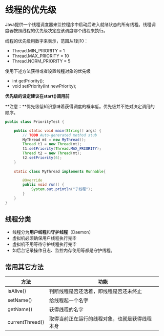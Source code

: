 # 线程的优先级

Java提供一个线程调度器来监控程序中启动后进入就绪状态的所有线程。线程调度器按照线程的优先级决定应该调度哪个线程来执行。

线程的优先级用数字来表示，范围从1到10：

* Thread.MIN_PRIORITY = 1
* Thread.MAX_PRIORITY = 10
* Thread.NORM_PRIORITY = 5

使用下述方法获得或者设置线程对象的优先级

* int getPriority();
* void setPriority(int newPriority);

**优先级的设定建议在start()调用前**

**注意：**优先级低知识意味着获得调度的概率低。优先级并不绝对决定调用的顺序。

```java
public class PriorityTest {

	public static void main(String[] args) {
		// TODO Auto-generated method stub
		MyThread mt = new MyThread();
		Thread t1 = new Thread(mt);
		t1.setPriority(Thread.MAX_PRIORITY);
		Thread t2 = new Thread(mt);
		t2.setPriority(6);
	}
	
	static class MyThread implements Runnable{

		@Override
		public void run() {
			System.out.println("子线程");
		}	
	}
}
```

## 线程分类

* 线程分为**用户线程**和**守护线程**（Daemon）
* 虚拟机必须确保用户线程执行完毕
* 虚拟机不用等待守护线程执行完毕
* 如后台记录操作日志、监控内存使用等都是守护线程。

## 常用其它方法

| 方法            | 功能                                           |
| --------------- | ---------------------------------------------- |
| isAlive()       | 判断线程是否还活着，即线程是否还未终止         |
| setName()       | 给线程起一个名字                               |
| getName()       | 获得线程的名字                                 |
| currentThread() | 取得当前正在运行的线程对象，也就是获得线程本身 |

